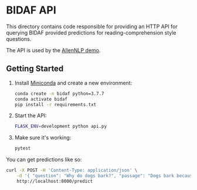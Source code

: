 # BIDAF API

This directory contains code responsible for providing an HTTP API for querying BIDAF provided
predictions for reading-comprehension style questions.

The API is used by the [AllenNLP demo](https://demo.allennlp.org).

## Getting Started

1. Install [Miniconda](https://docs.conda.io/en/latest/miniconda.html) and create a new
   environment:

    ```bash
    conda create -n bidaf python=3.7.7
    conda activate bidaf
    pip install -r requirements.txt
    ```

2. Start the API:

    ```bash
    FLASK_ENV=development python api.py
    ```

3. Make sure it's working:

    ```bash
    pytest
    ```

You can get predictions like so:

```bash
curl -X POST -H 'Content-Type: application/json' \
    -d '{ "question": "Why do dogs bark?", "passage": "Dogs bark because they like to." }' \
    http://localhost:8000/predict
```
